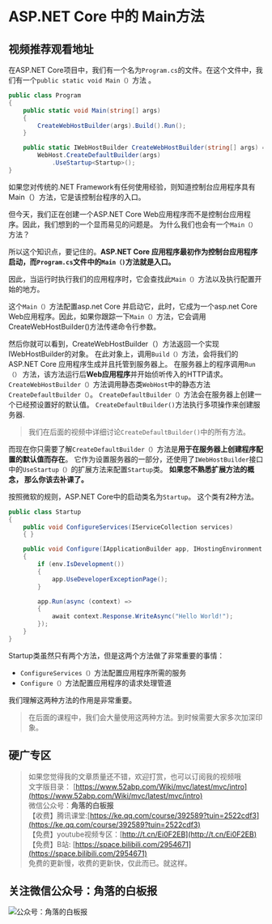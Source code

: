 # ASP.NET Core 中的 Main方法

## 视频推荐观看地址

在ASP.NET Core项目中，我们有一个名为``Program.cs``的文件。在这个文件中，我们有一个```public static void Main（）```方法 。
```csharp
public class Program
{
    public static void Main(string[] args)
    {
        CreateWebHostBuilder(args).Build().Run();
    }

    public static IWebHostBuilder CreateWebHostBuilder(string[] args) =>
        WebHost.CreateDefaultBuilder(args)
            .UseStartup<Startup>();
}
```

如果您对传统的.NET Framework有任何使用经验，则知道控制台应用程序具有Main（）方法，它是该控制台程序的入口。 

但今天，我们正在创建一个ASP.NET Core Web应用程序而不是控制台应用程序。因此，我们想到的一个显而易见的问题是。
           为什么我们也会有一个``Main（）``方法？

所以这个知识点，要记住的。**ASP.NET Core 应用程序最初作为控制台应用程序启动，而``Program.cs``文件中的``Main（)``方法就是入口。**

因此，当运行时执行我们的应用程序时，它会查找此``Main（）``方法以及执行配置开始的地方。


这个``Main（）``方法配置asp.net Core 并启动它，此时，它成为一个asp.net Core Web应用程序。因此，如果你跟踪一下``Main（）``方法，它会调用CreateWebHostBuilder()方法传递命令行参数。

然后你就可以看到，CreateWebHostBuilder（）方法返回一个实现IWebHostBuilder的对象。
在此对象上，调用```Build（）```方法，会将我们的ASP.NET Core 应用程序生成并且托管到服务器上。
在服务器上的程序调用```Run（）``` 方法，该方法运行后**Web应用程序**并开始侦听传入的HTTP请求。
```CreateWebHostBuilder（）```方法调用静态类```WebHost```中的静态方法```CreateDefaultBuilder（）```。
```CreateDefaultBuilder（）```方法会在服务器上创建一个已经预设置好的默认值。
```CreateDefaultBuilder()```方法执行多项操作来创建服务器.

> 我们在后面的视频中详细讨论```CreateDefaultBuilder()```中的所有方法。

而现在你只需要了解```CreateDefaultBuilder（）```方法是**用于在服务器上创建程序配置的默认值而存在**。
它作为设置服务器的一部分，还使用了```IWebHostBuilder```接口中的```UseStartup（）```的扩展方法来配置```Startup```类。 
**如果您不熟悉扩展方法的概念， 那么你该去补课了。**


按照微软的规则，ASP.NET Core中的启动类名为``Startup``。 这个类有2种方法。
```csharp
public class Startup
{
    public void ConfigureServices(IServiceCollection services)
    { }

    public void Configure(IApplicationBuilder app, IHostingEnvironment env)
    {
        if (env.IsDevelopment())
        {
            app.UseDeveloperExceptionPage();
        }

        app.Run(async (context) =>
        {
            await context.Response.WriteAsync("Hello World!");
        });
    }
}
```
Startup类虽然只有两个方法，但是这两个方法做了非常重要的事情：
-  ```ConfigureServices（）```方法配置应用程序所需的服务
- ```Configure（）```方法配置应用程序的请求处理管道

我们理解这两种方法的作用是非常重要。

 > 在后面的课程中，我们会大量使用这两种方法。到时候需要大家多次加深印象。
 

 

## 硬广专区

> 如果您觉得我的文章质量还不错，欢迎打赏，也可以订阅我的视频哦 </br>
> 文字版目录： [https://www.52abp.com/Wiki/mvc/latest/mvc/intro](https://www.52abp.com/Wiki/mvc/latest/mvc/intro) </br>
> 微信公众号：**角落的白板报** </br>
> 【收费】腾讯课堂:[https://ke.qq.com/course/392589?tuin=2522cdf3](https://ke.qq.com/course/392589?tuin=2522cdf3) </br>
> 【免费】youtube视频专区：[http://t.cn/Ei0F2EB](http://t.cn/Ei0F2EB) </br>
>【免费】B站: [https://space.bilibili.com/2954671](https://space.bilibili.com/2954671) </br>
>免费的更新慢，收费的更新快，仅此而已。就这样。 </br>


## 关注微信公众号：角落的白板报
![公众号：角落的白板报](https://upload-images.jianshu.io/upload_images/1979022-f19c505c18160c16.png)

